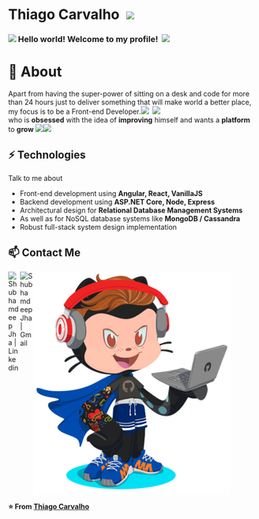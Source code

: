 # Thiago Carvalho &nbsp;<img src="https://github.com/TheDudeThatCode/TheDudeThatCode/blob/master/Assets/Mario_Hello_Big.gif" width="30px">

### <img src="https://github.com/TheDudeThatCode/TheDudeThatCode/blob/master/Assets/Hi.gif" width="29px"> Hello world! Welcome to my profile! &nbsp;<img src="https://github.com/TheDudeThatCode/TheDudeThatCode/blob/master/Assets/Earth.gif" width="24px">

# 🧐 About
Apart from having the super-power of sitting on a desk and code for more than 24 hours just to deliver something that will make world a better place, my focus is to be a Front-end Developer.<img src="https://github.com/TheDudeThatCode/TheDudeThatCode/blob/master/Assets/Developer.gif" width="30px"> &nbsp;<img src="https://github.com/TheDudeThatCode/TheDudeThatCode/blob/master/Assets/Designer.gif" width="36px"><br>who is <b>obsessed</b>
    with the idea of <b>improving</b> himself and wants a <b>platform</b> to 
    <b>grow</b> <img src="https://github.com/TheDudeThatCode/TheDudeThatCode/blob/master/Assets/Rocket.gif" width="18px"><img src="https://github.com/TheDudeThatCode/TheDudeThatCode/blob/master/Assets/Medal.gif" width="20px">

## ⚡ Technologies
Talk to me about
- Front-end development using **Angular, React, VanillaJS**
- Backend development using **ASP.NET Core, Node, Express**
- Architectural design for **Relational Database Management Systems** 
- As well as for NoSQL database systems like **MongoDB / Cassandra**
- Robust full-stack system design implementation

## 📫 Contact Me


<p>
  <a href="https://in.linkedin.com/in/thiagocarvalhofrontend/">
    <img align="left" alt="Shubhamdeep Jha | Linkedin" width="24px" src="https://github.com/TheDudeThatCode/TheDudeThatCode/blob/master/Assets/Linkedin.svg" />
  </a>
   <a href="mailto:thiagotcs.dev@gmail.com">
    <img align="left" alt="Shubhamdeep Jha | Gmail" width="26px" src="https://github.com/TheDudeThatCode/TheDudeThatCode/blob/master/Assets/Gmail.svg" />
  </a>
</p>
<img align="center"  width="400px" src="https://github.com/thiagotcs/desafio-api-compasso-uol/blob/master/public/images/Octocat_Carvalho.png" />
<br>


**⭐️ From [Thiago Carvalho](https://github.com/thiagotcs/thiagotcs)**

